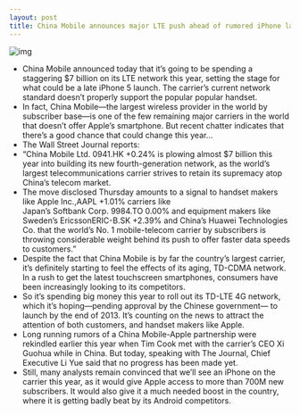 ```yaml
---
layout: post
title: China Mobile announces major LTE push ahead of rumored iPhone launch
---
```

![img](http://media.idownloadblog.com/wp-content/uploads/2011/08/china-mobile-sign-e1312486595443.jpeg)
* China Mobile announced today that it’s going to be spending a staggering $7 billion on its LTE network this year, setting the stage for what could be a late iPhone 5 launch. The carrier’s current network standard doesn’t properly support the popular popular handset.
* In fact, China Mobile—the largest wireless provider in the world by subscriber base—is one of the few remaining major carriers in the world that doesn’t offer Apple’s smartphone. But recent chatter indicates that there’s a good chance that could change this year…
* The Wall Street Journal reports:
* “China Mobile Ltd. 0941.HK +0.24% is plowing almost $7 billion this year into building its new fourth-generation network, as the world’s largest telecommunications carrier strives to retain its supremacy atop China’s telecom market.
* The move disclosed Thursday amounts to a signal to handset makers like Apple Inc.,AAPL +1.01% carriers like Japan’s Softbank Corp. 9984.TO 0.00% and equipment makers like Sweden’s EricssonERIC-B.SK +2.39% and China’s Huawei Technologies Co. that the world’s No. 1 mobile-telecom carrier by subscribers is throwing considerable weight behind its push to offer faster data speeds to customers.”
* Despite the fact that China Mobile is by far the country’s largest carrier, it’s definitely starting to feel the effects of its aging, TD-CDMA network. In a rush to get the latest touchscreen smartphones, consumers have been increasingly looking to its competitors.
* So it’s spending big money this year to roll out its TD-LTE 4G network, which it’s hoping—pending approval by the Chinese government— to launch by the end of 2013. It’s counting on the news to attract the attention of both customers, and handset makers like Apple.
* Long running rumors of a China Mobile-Apple partnership were rekindled earlier this year when Tim Cook met with the carrier’s CEO Xi Guohua while in China. But today, speaking with The Journal, Chief Executive Li Yue said that no progress has been made yet.
* Still, many analysts remain convinced that we’ll see an iPhone on the carrier this year, as it would give Apple access to more than 700M new subscribers. It would also give it a much needed boost in the country, where it is getting badly beat by its Android competitors.

